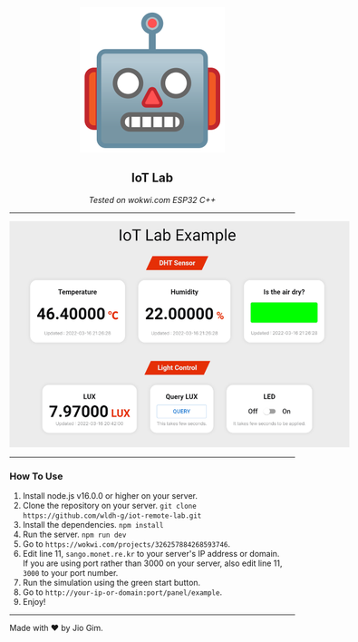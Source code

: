 <center>
  <img src="./public/robot.svg" alt="Robot Icon" />
  <strong><h2>IoT Lab</h2></strong>
  <i><span>Tested on wokwi.com ESP32 C++</span></i>
  <hr />
  <img style="max-width:600px" src="./public/screenshot.png" alt="IoT Lab Screenshot"/>
  <hr />
</center>

### How To Use

1. Install node.js v16.0.0 or higher on your server.
2. Clone the repository on your server. `git clone https://github.com/wldh-g/iot-remote-lab.git`
3. Install the dependencies. `npm install`
4. Run the server. `npm run dev`
5. Go to `https://wokwi.com/projects/326257884268593746`.
6. Edit line 11, `sango.monet.re.kr` to your server's IP address or domain. \
    If you are using port rather than 3000 on your server, also edit line 11, `3000` to your port number.
7. Run the simulation using the green start button.
8. Go to `http://your-ip-or-domain:port/panel/example`.
9. Enjoy!

---

Made with ♥️ by Jio Gim.
